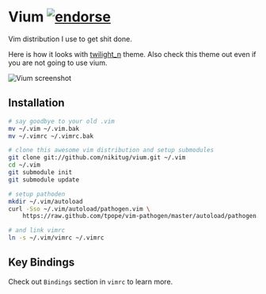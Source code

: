 # Vium [![endorse](http://api.coderwall.com/nikitug/endorsecount.png)](http://coderwall.com/nikitug)

Vim distribution I use to get shit done.

Here is how it looks with [twilight_n](http://github.com/nikitug/twilight_n.vim) theme.
Also check this theme out even if you are not going to use vium.

![Vium screenshot](http://nikitug.com/projects/vium/vium4.png)

## Installation

```bash
# say goodbye to your old .vim
mv ~/.vim ~/.vim.bak
mv ~/.vimrc ~/.vimrc.bak

# clone this awesome vim distribution and setup submodules
git clone git://github.com/nikitug/vium.git ~/.vim
cd ~/.vim
git submodule init
git submodule update

# setup pathoden
mkdir ~/.vim/autoload
curl -Sso ~/.vim/autoload/pathogen.vim \
    https://raw.github.com/tpope/vim-pathogen/master/autoload/pathogen.vim

# and link vimrc
ln -s ~/.vim/vimrc ~/.vimrc
```

## Key Bindings

Check out `Bindings` section in `vimrc` to learn more.
